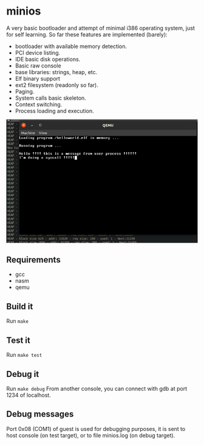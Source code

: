 # minios
A very basic bootloader and attempt of minimal i386 operating system, just for self learning.
So far these features are implemented (barely):
* bootloader with available memory detection.
* PCI device listing.
* IDE basic disk operations.
* Basic raw console
* base libraries: strings, heap, etc.
* Elf binary support
* ext2 filesystem (readonly so far).
* Paging.
* System calls basic skeleton.
* Context switching.
* Process loading and execution.

![screenshot](screenshot.png)

## Requirements
* gcc
* nasm
* qemu

## Build it
Run ```make```

## Test it
Run ```make test```

## Debug it
Run ```make debug```
From another console, you can connect with gdb at port 1234 of localhost.

## Debug messages
Port 0x08 (COM1) of guest is used for debugging purposes, it is sent to host console (on test target), or to file minios.log (on debug target).

